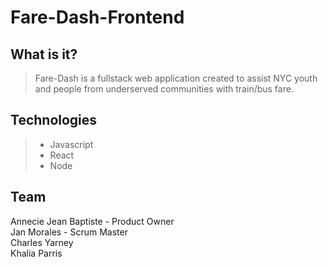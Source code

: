 # Fare-Dash-Frontend
## What is it?
> Fare-Dash is a fullstack web application created to assist NYC youth and people from underserved communities with train/bus fare.

## Technologies
> - Javascript
> - React
> - Node

## Team
Annecie Jean Baptiste - Product Owner
<br>Jan Morales - Scrum Master
<br>Charles Yarney
<br>Khalia Parris

